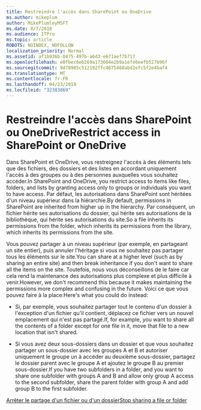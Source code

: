```yaml
---
title: Restreindre l'accès dans SharePoint ou OneDrive
ms.author: mikeplum
author: MikePlumleyMSFT
ms.date: 8/7/2018
ms.audience: ITPro
ms.topic: article
ROBOTS: NOINDEX, NOFOLLOW
localization_priority: Normal
ms.assetid: af1b936b-0475-497b-a6d3-e671aef7b717
ms.openlocfilehash: e0fbec6eb269a173664e2b9a1efe6eefb527b96f
ms.sourcegitcommit: 9d78905c512192ffc4675468abd2efc5f2e4baf4
ms.translationtype: MT
ms.contentlocale: fr-FR
ms.lasthandoff: 04/23/2019
ms.locfileid: "32383869"
---
```

# <a name="restrict-access-in-sharepoint-or-onedrive"></a><span data-ttu-id="21172-102">Restreindre l'accès dans SharePoint ou OneDrive</span><span class="sxs-lookup"><span data-stu-id="21172-102">Restrict access in SharePoint or OneDrive</span></span>

<span data-ttu-id="21172-103">Dans SharePoint et OneDrive, vous restreignez l'accès à des éléments tels que des fichiers, des dossiers et des listes en accordant uniquement l'accès à des groupes ou à des personnes auxquelles vous souhaitez accéder.</span><span class="sxs-lookup"><span data-stu-id="21172-103">In SharePoint and OneDrive, you restrict access to items like files, folders, and lists by granting access only to groups or individuals you want to have access.</span></span> <span data-ttu-id="21172-104">Par défaut, les autorisations dans SharePoint sont héritées d'un niveau supérieur dans la hiérarchie.</span><span class="sxs-lookup"><span data-stu-id="21172-104">By default, permissions in SharePoint are inherited from higher up in the hierarchy.</span></span> <span data-ttu-id="21172-105">Par conséquent, un fichier hérite ses autorisations du dossier, qui hérite ses autorisations de la bibliothèque, qui hérite ses autorisations du site.</span><span class="sxs-lookup"><span data-stu-id="21172-105">So a file inherits its permissions from the folder, which inherits its permissions from the library, which inherits its permissions from the site.</span></span>
  
<span data-ttu-id="21172-106">Vous pouvez partager à un niveau supérieur (par exemple, en partageant un site entier), puis annuler l'héritage si vous ne souhaitez pas partager tous les éléments sur le site.</span><span class="sxs-lookup"><span data-stu-id="21172-106">You can share at a higher level (such as by sharing an entire site) and then break inheritance if you don't want to share all the items on the site.</span></span> <span data-ttu-id="21172-107">Toutefois, nous vous déconseillons de le faire car cela rend la maintenance des autorisations plus complexe et plus difficile à venir.</span><span class="sxs-lookup"><span data-stu-id="21172-107">However, we don't recommend this because it makes maintaining the permissions more complex and confusing in the future.</span></span> <span data-ttu-id="21172-108">Voici ce que vous pouvez faire à la place:</span><span class="sxs-lookup"><span data-stu-id="21172-108">Here's what you could do instead:</span></span>
  
- <span data-ttu-id="21172-109">Si, par exemple, vous souhaitez partager tout le contenu d'un dossier à l'exception d'un fichier qu'il contient, déplacez ce fichier vers un nouvel emplacement qui n'est pas partagé.</span><span class="sxs-lookup"><span data-stu-id="21172-109">If, for example, you want to share all the contents of a folder except for one file in it, move that file to a new location that isn't shared.</span></span>
    
- <span data-ttu-id="21172-110">Si vous avez deux sous-dossiers dans un dossier et que vous souhaitez partager un sous-dossier avec les groupes A et B et autoriser uniquement le groupe un à accéder au deuxième sous-dossier, partagez le dossier parent avec le groupe A et ajoutez le groupe B au premier sous-dossier.</span><span class="sxs-lookup"><span data-stu-id="21172-110">If you have two subfolders in a folder, and you want to share one subfolder with groups A and B and allow only group A access to the second subfolder, share the parent folder with group A and add group B to the first subfolder.</span></span>
    
[<span data-ttu-id="21172-111">Arrêter le partage d'un fichier ou d'un dossier</span><span class="sxs-lookup"><span data-stu-id="21172-111">Stop sharing a file or folder </span></span>](https://go.microsoft.com/fwlink/?linkid=2008861)
  

